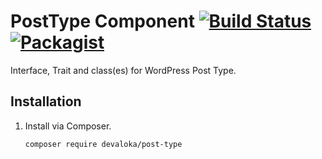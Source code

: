 # PostType Component [![Build Status](https://travis-ci.org/devaloka/post-type.svg?branch=master)](https://travis-ci.org/devaloka/post-type) [![Packagist](https://img.shields.io/packagist/v/devaloka/post-type.svg)](https://packagist.org/packages/devaloka/post-type)

Interface, Trait and class(es) for WordPress Post Type.

## Installation

1.  Install via Composer.

    ```sh
    composer require devaloka/post-type
    ```
